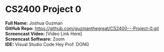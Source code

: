 # CS2400 Project 0

**Full Name:** Joshua Guzman  
**GitHub Repo:** https://github.com/guzmanthegreat/CS2400---Project-0.git  
**Screencast Video:** [Video Link Here]  
**Screencast Software:** Zoom  
**IDE:** Visual Studio Code
Hey Prof. DONG